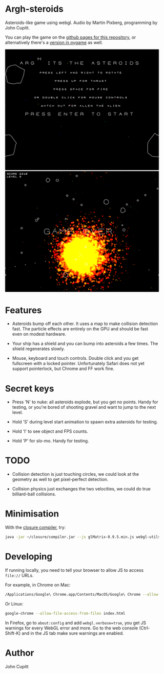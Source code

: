 # Argh-steroids

Asteroids-like game using webgl. Audio by Martin Pixberg, programming by John
Cupitt. 

You can play the game on the [github pages for this
repository](http://jcupitt.github.io/argh-steroids-webgl), or alternatively
there's a [version in pygame](https://github.com/jcupitt/argh-steroids)
as well.

![Start screen](/screenshots/start_screen.png)
![In play](/screenshots/play.png)

# Features

* Asteroids bump off each other. It uses a map to make collision detection
  fast. The particle effects are entirely on the GPU and should be fast even
  on modest hardware. 

* Your ship has a shield and you can bump into asteroids a few times. The
  shield regenerates slowly.

* Mouse, keyboard and touch controls. Double click and you get fullscreen with a
  locked pointer. Unfortunately Safari does not yet support pointerlock, but
  Chrome and FF work fine. 

# Secret keys

* Press 'N' to nuke: all asteroids explode, but you get no points. Handy for 
  testing, or you're bored of shooting gravel and want to jump to the next
  level.

* Hold 'S' during level start animation to spawn extra asteroids for testing.

* Hold 'I' to see object and FPS counts.

* Hold 'P' for slo-mo. Handy for testing. 

# TODO

* Collision detection is just touching circles, we could look at the geometry
  as well to get pixel-perfect detection.

* Collision physics just exchanges the two velocities, we could do true
  billiard-ball collisions.

# Minimisation

With the [closure compiler](https://developers.google.com/closure/compiler/),
try:

```bash
java -jar ~/closure/compiler.jar --js glMatrix-0.9.5.min.js webgl-utils.js util.js sprite.js asteroid.js alien.js bullet.js ship.js particles.js text.js world.js main.js --js_output_file argh.js --compilation_level SIMPLE_OPTIMIZATIONS
```

# Developing

If running locally, you need to tell your browser to allow JS to access 
`file://` URLs. 
  
For example, in Chrome on Mac:

```bash
/Applications/Google\ Chrome.app/Contents/MacOS/Google\ Chrome --allow-file-access-from-files
```

Or Linux:

```bash
google-chrome --allow-file-access-from-files index.html
```

In Firefox, go to `about:config` and add `webgl.verbose=true`, you get JS
warnings for every WebGL error and more. Go to the web console (Ctrl-Shift-K)
and in the JS tab make sure warnings are enabled. 
 
# Author

John Cupitt
